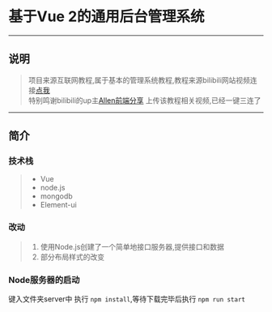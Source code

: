 # 基于Vue 2的通用后台管理系统

---
## 说明  
> 项目来源互联网教程,属于基本的管理系统教程,教程来源bilibili网站视频连接[点我](https://www.bilibili.com/video/BV1QU4y1E7qo)  
> 特别鸣谢bilibili的up主[Allen前端分享](https://space.bilibili.com/1643315584) 上传该教程相关视频,已经一键三连了
---
## 简介
### 技术栈
>  * Vue
>  * node.js
>  * mongodb
>  * Element-ui
### 改动
> 1. 使用Node.js创建了一个简单地接口服务器,提供接口和数据
> 2. 部分布局样式的改变

### Node服务器的启动
键入文件夹server中
执行 `npm install`,等待下载完毕后执行 `npm run start`


